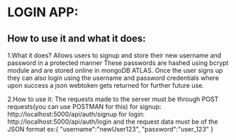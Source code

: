 <h1>LOGIN APP:</h1>
<h2>How to use it and what it does:</h2>
<p>1.What it does?
    Allows users to signup and store their new username and password in a protected manner
    These passwords are hashed using bcrypt module and are stored online in mongoDB ATLAS.
    Once the user signs up they can also login using the username and password credentials where upon
    success a json webtoken gets returned for further future use.
</p>
<p>2.How to use it:
    The requests made to the server must be through POST requests(you can use POSTMAN for this)
    for signup: http://localhost:5000/api/auth/signup
    for login: http://localhost:5000/api/auth/login
    and the request data must be of the JSON format
    ex:{
        "username":"newUser123",
        "password":"user_123"
    }
</p>